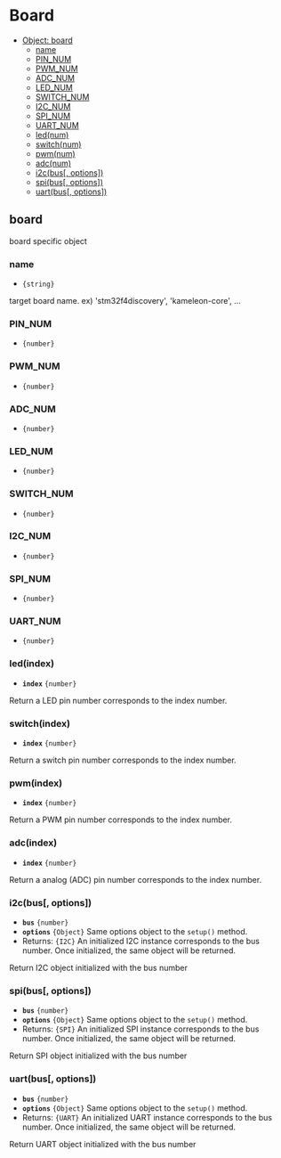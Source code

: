 Board
=====

* [Object: board]()
  * [name]()
  * [PIN_NUM]()
  * [PWM_NUM]()
  * [ADC_NUM]()
  * [LED_NUM]()
  * [SWITCH_NUM]()
  * [I2C_NUM]()
  * [SPI_NUM]()
  * [UART_NUM]()
  * [led(num)]()
  * [switch(num)]()
  * [pwm(num)]()
  * [adc(num)]()
  * [i2c(bus[, options])]()
  * [spi(bus[, options])]()
  * [uart(bus[, options])]()


##  board

board specific object

### name

* `{string}`

target board name. ex) 'stm32f4discovery', 'kameleon-core', ...


### PIN_NUM

* `{number}`

### PWM_NUM

* `{number}`

### ADC_NUM

* `{number}`

### LED_NUM

* `{number}`

### SWITCH_NUM

* `{number}`

### I2C_NUM

* `{number}`

### SPI_NUM

* `{number}`

### UART_NUM

* `{number}`

### led(index)

* __`index`__ `{number}`

Return a LED pin number corresponds to the index number.

### switch(index)

* __`index`__ `{number}`

Return a switch pin number corresponds to the index number.

### pwm(index)

* __`index`__ `{number}`

Return a PWM pin number corresponds to the index number.

### adc(index)

* __`index`__ `{number}`

Return a analog (ADC) pin number corresponds to the index number.

### i2c(bus[, options])

* __`bus`__ `{number}`
* __`options`__ `{Object}` Same options object to the `setup()` method.
* Returns: `{I2C}` An initialized I2C instance corresponds to the bus number. Once initialized, the same object will be returned.

Return I2C object initialized with the bus number


### spi(bus[, options])

* __`bus`__ `{number}`
* __`options`__ `{Object}` Same options object to the `setup()` method.
* Returns: `{SPI}` An initialized SPI instance corresponds to the bus number. Once initialized, the same object will be returned.

Return SPI object initialized with the bus number


### uart(bus[, options])

* __`bus`__ `{number}`
* __`options`__ `{Object}` Same options object to the `setup()` method.
* Returns: `{UART}` An initialized UART instance corresponds to the bus number. Once initialized, the same object will be returned.

Return UART object initialized with the bus number
